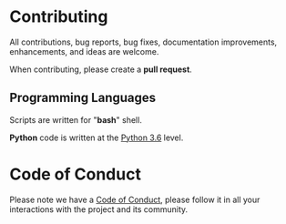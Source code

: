 # Contributing

All contributions, bug reports, bug fixes, documentation improvements, enhancements, and ideas are welcome.

When contributing, please create a **pull request**.

## Programming Languages

Scripts are written for "**bash**" shell.

**Python** code is written at the [Python 3.6](https://docs.python.org/3.6/) level.

# Code of Conduct

Please note we have a [Code of Conduct](CODE_OF_CONDUCT.md), please follow it in all your interactions with the project and its community.
